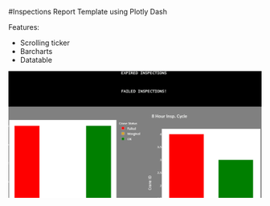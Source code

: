 #Inspections Report Template using Plotly Dash

Features:
- Scrolling ticker
- Barcharts
- Datatable

![](https://raw.githubusercontent.com/lt47/adv-fsm-opsreport/master/adv-fsm-report.gif)
